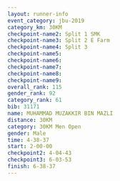 ```yaml
---
layout: runner-info 
event_category: jbu-2019 
category_km: 30KM 
checkpoint-name2: Split 1 SMK 
checkpoint-name3: Split 2 E Farm 
checkpoint-name4: Split 3 
checkpoint-name5: 
checkpoint-name6: 
checkpoint-name7: 
checkpoint-name8: 
checkpoint-name9: 
overall_rank: 115
gender_rank: 92
category_rank: 61
bib: 31171
name: MUHAMMAD MUZAKKIR BIN MAZLI
distance: 30KM
category: 30KM Men Open
gender: Male
time: 4-38-37
start: 2-00-00
checkpoint2: 4-04-43
checkpoint3: 6-03-53
finish: 6-38-37
---
```


